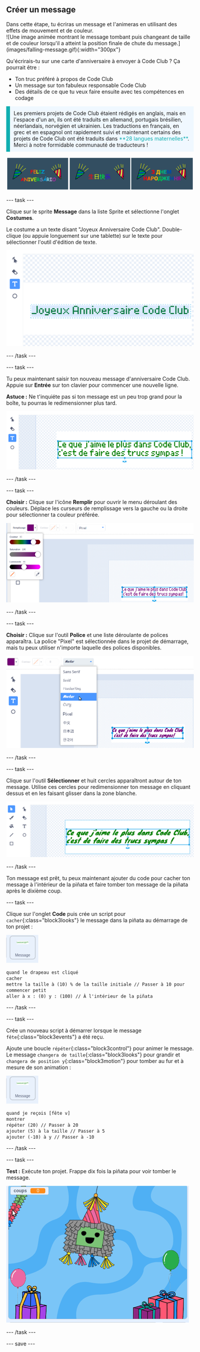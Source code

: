 ## Créer un message

<div style="display: flex; flex-wrap: wrap">
<div style="flex-basis: 200px; flex-grow: 1; margin-right: 15px;">
Dans cette étape, tu écriras un message et l'animeras en utilisant des effets de mouvement et de couleur. 
</div>
<div>
![Une image animée montrant le message tombant puis changeant de taille et de couleur lorsqu'il a atteint la position finale de chute du message.](images/falling-message.gif){:width="300px"}
</div>
</div>

Qu'écrirais-tu sur une carte d'anniversaire à envoyer à Code Club ? Ça pourrait être :
+ Ton truc préféré à propos de Code Club
+ Un message sur ton fabuleux responsable Code Club
+ Des détails de ce que tu veux faire ensuite avec tes compétences en codage

<p style="border-left: solid; border-width:10px; border-color: #0faeb0; background-color: aliceblue; padding: 10px;">
Les premiers projets de Code Club étaient rédigés en anglais, mais en l'espace d'un an, ils ont été traduits en allemand, portugais brésilien, néerlandais, norvégien et ukrainien. Les traductions en français, en grec et en espagnol ont rapidement suivi et maintenant certains des projets de Code Club ont été traduits dans <span style="color: #0faeb0">**28 langues maternelles**</span>. Merci à notre formidable communauté de traducteurs !

![Plusieurs images disant Joyeux anniversaire dans différentes langues maternelles.](images/birthday-languages.png)
</p>

--- task ---

Clique sur le sprite **Message** dans la liste Sprite et sélectionne l'onglet **Costumes**.

Le costume a un texte disant "Joyeux Anniversaire Code Club". Double-clique (ou appuie longuement sur une tablette) sur le texte pour sélectionner l'outil d'édition de texte.

![L'éditeur de costumes avec l'outil Texte sélectionné et le texte en surbrillance.](images/text-edit.png)

--- /task ---

--- task ---

Tu peux maintenant saisir ton nouveau message d'anniversaire Code Club. Appuie sur **Entrée** sur ton clavier pour commencer une nouvelle ligne.

**Astuce :** Ne t'inquiéte pas si ton message est un peu trop grand pour la boîte, tu pourras le redimensionner plus tard.

![L'éditeur de texte affichant un nouveau message a été tapé à la place de l'ancien message.](images/new-text.png)

--- /task ---

--- task ---

**Choisir :** Clique sur l'icône **Remplir** pour ouvrir le menu déroulant des couleurs. Déplace les curseurs de remplissage vers la gauche ou la droite pour sélectionner ta couleur préférée.

![Le menu déroulant Remplir avec des curseurs pour la couleur, la saturation et la luminosité. Le message est passé du vert au violet.](images/font-colour.png)

--- /task ---

--- task ---

**Choisir :** Clique sur l'outil **Police** et une liste déroulante de polices apparaîtra. La police "Pixel" est sélectionnée dans le projet de démarrage, mais tu peux utiliser n'importe laquelle des polices disponibles.

![Le menu déroulant Police affichant un choix de neuf polices différentes. La police "Marker" a été sélectionnée.](images/font-type.png)

--- /task ---

--- task ---

Clique sur l'outil **Sélectionner** et huit cercles apparaîtront autour de ton message. Utilise ces cercles pour redimensionner ton message en cliquant dessus et en les faisant glisser dans la zone blanche.

![L'outil Sélectionner est mis en surbrillance et le message comporte de petits cercles dans chaque coin et aux points centraux verticaux et horizontaux du cadre afin qu'il puisse être redimensionné dans plusieurs directions.](images/resize-message.png)

--- /task ---

Ton message est prêt, tu peux maintenant ajouter du code pour cacher ton message à l'intérieur de la piñata et faire tomber ton message de la piñata après le dixième coup.

--- task ---

Clique sur l'onglet **Code** puis crée un script pour `cacher`{:class="block3looks"} le message dans la piñata au démarrage de ton projet :

![L'icône du sprite Message.](images/message-sprite.png)

```blocks3
quand le drapeau est cliqué
cacher
mettre la taille à (10) % de la taille initiale // Passer à 10 pour commencer petit
aller à x : (0) y : (100) // À l'intérieur de la piñata
```

--- /task ---

--- task ---

Crée un nouveau script à démarrer lorsque le message `fête`{:class="block3events"} a été reçu.

Ajoute une boucle `répéter`{:class="block3control"} pour animer le message. Le message `changera de taille`{:class="block3looks"} pour grandir et `changera de position y`{:class="block3motion"} pour tomber au fur et à mesure de son animation :

![L'icône du sprite Message.](images/message-sprite.png)

```blocks3
quand je reçois [fête v]
montrer
répéter (20) // Passer à 20
ajouter (5) à la taille // Passer à 5
ajouter (-10) à y // Passer à -10
```

--- /task ---

--- task ---

**Test :** Exécute ton projet. Frappe dix fois la piñata pour voir tomber le message.

![Une image animée montrant la piñata frappée plusieurs fois. Des friandises apparaissent après chaque coup et au dixième coup, la piñata se brise et le message tombe au bas de l'écran. Elle grossit en tombant.](images/falling-message.gif)

--- /task ---

--- save ---
